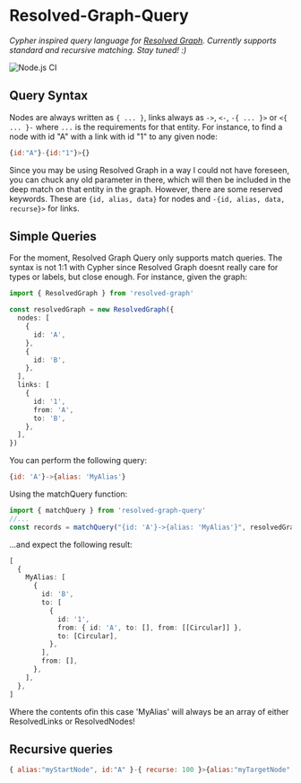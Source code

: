 # Resolved-Graph-Query

_Cypher inspired query language for [Resolved Graph](https://github.com/StefanTerdell/resolved-graph). Currently supports standard and recursive matching. Stay tuned! :)_

![Node.js CI](https://github.com/StefanTerdell/resolved-graph-query/workflows/Node.js%20CI/badge.svg?branch=master)

## Query Syntax

Nodes are always written as `{ ... }`, links always as `->`, `<-`, `-{ ... }>` or `<{ ... }-` where `...` is the requirements for that entity. For instance, to find a node with id "A" with a link with id "1" to any given node:

```javascript
{id:"A"}-{id:"1"}>{}
```

Since you may be using Resolved Graph in a way I could not have foreseen, you can chuck any old parameter in there, which will then be included in the deep match on that entity in the graph. However, there are some reserved keywords. These are
`{id, alias, data}` for nodes and `-{id, alias, data, recurse}>` for links.

## Simple Queries

For the moment, Resolved Graph Query only supports match queries. The syntax is not 1:1 with Cypher since Resolved Graph doesnt really care for types or labels, but close enough. For instance, given the graph:

```typescript
import { ResolvedGraph } from 'resolved-graph'

const resolvedGraph = new ResolvedGraph({
  nodes: [
    {
      id: 'A',
    },
    {
      id: 'B',
    },
  ],
  links: [
    {
      id: '1',
      from: 'A',
      to: 'B',
    },
  ],
})
```

You can perform the following query:

```javascript
{id: 'A'}->{alias: 'MyAlias'}
```

Using the matchQuery function:

```typescript
import { matchQuery } from 'resolved-graph-query'
//...
const records = matchQuery("{id: 'A'}->{alias: 'MyAlias'}", resolvedGraph)
```

...and expect the following result:

```typescript
[
  {
    MyAlias: [
      {
        id: 'B',
        to: [
          {
            id: '1',
            from: { id: 'A', to: [], from: [[Circular]] },
            to: [Circular],
          },
        ],
        from: [],
      },
    ],
  },
]
```

Where the contents ofin this case 'MyAlias' will always be an array of either ResolvedLinks or ResolvedNodes!

## Recursive queries

```javascript
{ alias:"myStartNode", id:"A" }-{ recurse: 100 }>{alias:"myTargetNode", data: { mustHave: "this" } }
```